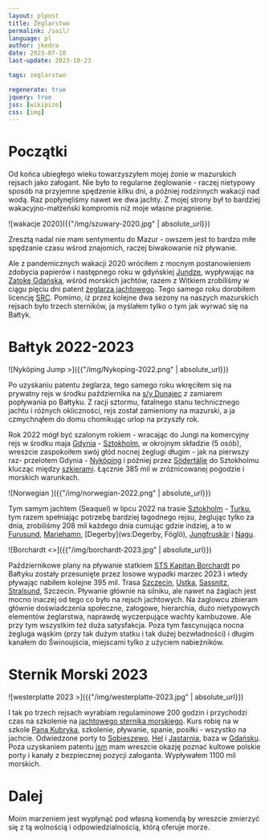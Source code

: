```yaml
---
layout: plpost
title: Żeglarstwo
permalink: /sail/
language: pl
author: jkedra
date: 2023-07-10
last-update: 2023-10-23

tags: żeglarstwo

regenerate: true
jquery: true
jss: [wikipize]
css: [img]
---
```


# Początki

Od końca ubiegłego wieku towarzyszyłem mojej żonie w mazurskich rejsach jako
załogant. Nie było to regularne żeglowanie - raczej nietypowy sposób na
przyjemne spędzenie kilku dni, a później rodzinnych wakacji nad wodą. Raz
popłynęliśmy nawet we dwa jachty. Z mojej strony był to bardziej
wakacyjno-małżeński kompromis niż moje własne pragnienie.

![wakacje 2020]({{"/img/szuwary-2020.jpg" | absolute_url}})

Zresztą nadal nie mam sentymentu do Mazur - owszem jest to bardzo miłe spędzanie
czasu wśrod znajomich, raczej biwakowanie niż pływanie.

Ale z pandemicznych wakacji 2020 wróciłem z mocnym postanowieniem zdobycia
papierów i następnego roku w gdyńskiej [Jundze][junga], wypływając na [Zatokę
Gdańską](w:Zatoka_Gdańska), wśród morskich jachtów, razem z Witkiem zrobiliśmy
w ciągu pięciu dni patent [żeglarza jachtowego](w:żeglarz_jachtowy).  Tego
samego roku dorobiłem licencję [SRC](w:). Pomimo, iż przez kolejne dwa sezony
na naszych mazurskich rejsach było trzech sterników, ja myślałem tylko o tym
jak wyrwać się na Bałtyk.

# Bałtyk 2022-2023

![Nyköping Jump >]({{"/img/Nykoping-2022.png" | absolute_url}})

Po uzyskaniu patentu żeglarza, tego samego roku wkręciłem się na prywatny rejs
w środku października na [s/y Dunajec](g:) z zamiarem popływania po Bałtyku. Z
racji sztormu, fatalnego stanu technicznego jachtu i różnych okliczności, rejs
został zamieniony na mazurski, a ja czmychnąłem do domu chomikując urlop na
przyszły rok.

Rok 2022 mógł być szalonym rokiem - wracając do Jungi na komercyjny rejs w
środku maja [Gdynia](w:) - [Sztokholm](w:), w okrojnym składzie (5 osób),
wreszcie zaspokoiłem swój głód nocnej żeglugi długim - jak na pierwszy raz-
przelotem Gdynia - [Nyköping](w:) i później przez [Södertälje](w:) do
Sztokholmu klucząc między [szkierami](w:szkier). Łącznie 385 mil w
zróżnicowanej pogodzie i morskich warunkach.

![Norwegian ]({{"/img/norwegian-2022.png" | absolute_url}})

Tym samym jachtem (Seaquel) w lipcu 2022 na trasie [Sztokholm](w:) - [Turku](w:),
tym razem spełniając potrzebę bardziej łagodnego rejsu, żeglując tylko za dnia,
zrobiliśmy 208 mil każdego dnia cumując gdzie indziej, a to w [Furusund](ws:),
[Mariehamn](w:), [Degerby](ws:Degerby, Föglö),
[Jungfruskär](https://goo.gl/maps/4YV6tmY71vzCpx139) i
[Nagu](https://goo.gl/maps/Uj5jaDvc2MUbGScE8).


![Borchardt <>]({{"/img/borchardt-2023.jpg" | absolute_url}})

Październikowe plany na pływanie statkiem [STS Kapitan Borchardt](w:) po
Bałtyku zostały przesunięte przez losowe wypadki marzec 2023 i wtedy pływając
nabiłem kolejne 395 mil. Trasa [Szczecin](w:), [Ustka](w:), [Sassnitz](w:),
[Stralsund](w:), Szczecin. Pływanie głównie na silniku, ale nawet na żaglach jest
mocno inaczej od tego co było na rejsch jachtowych. Na żaglowcu zbieram głównie
doświadczenia społeczne, załogowe, hierarchia, dużo nietypowych elementów
żeglarstwa, naprawdę wyczerpujące wachty kambuzowe. Ale przy tym wszystkim też
duża satysfakcja. Poza tym fascynująca nocna żegluga wąskim (przy tak dużym
statku i tak dużej bezwładności) i długim kanałem do Świnoujścia, miejscami
tylko z użyciem nabieżników.

# Sternik Morski 2023

![westerplatte 2023 >]({{"/img/westerplatte-2023.jpg" | absolute_url}})

I tak po trzech rejsach wyrabiam regulaminowe 200 godzin i przychodzi czas na
szkolenie na [jachtowego sternika morskiego][jsm]. Kurs robię na w szkole [Pana
Kubryka][kubryk], szkolenie, pływanie, spanie, posiłki - wszystko na jachcie.
Odwiedzone porty to [Sobieszewo](w:), [Hel](w:) i [Jastarnia](w:), baza w
[Gdańsku](w:Gdańsk). Poza uzyskaniem patentu [jsm][jsm] mam wreszcie okazję
poznać kultowe polskie porty i kanały z bezpiecznej pozycji załoganta.
Wypływałem 1100 mil morskich.

# Dalej

Moim marzeniem jest wypłynąć pod własną komendą by wreszcie zmierzyć się z tą
wolnością i odpowiedzialnością, którą oferuje morze.


[junga]: http://junga.pl/
[jsm]: https://pl.wikipedia.org/wiki/Jachtowy_sternik_morski
[kubryk]: http://kubryk.pl/

